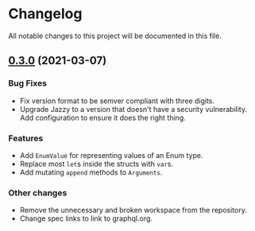 # Changelog

All notable changes to this project will be documented in this file.

## [0.3.0](https://www.github.com/juri/graphqler/compare/0.2...0.3.0) (2021-03-07)

### Bug Fixes

- Fix version format to be semver compliant with three digits.
- Upgrade Jazzy to a version that doesn't have a security vulnerability. Add configuration to ensure it does the right thing.

### Features

- Add `EnumValue` for representing values of an Enum type.
- Replace most `let`s inside the structs with `var`s.
- Add mutating `append` methods to `Arguments`.

### Other changes

- Remove the unnecessary and broken workspace from the repository.
- Change spec links to link to graphql.org.

